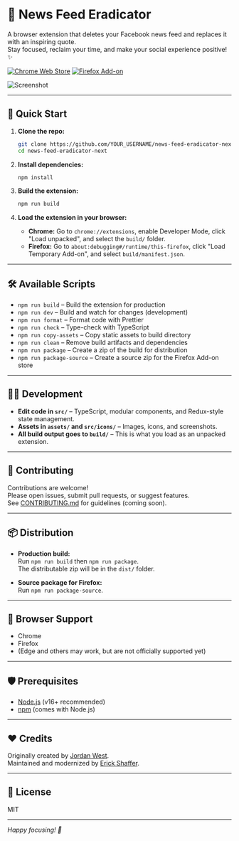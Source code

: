# 🚫 News Feed Eradicator

A browser extension that deletes your Facebook news feed and replaces it with an inspiring quote.  
Stay focused, reclaim your time, and make your social experience positive! ✨

[![Chrome Web Store](https://img.shields.io/chrome-web-store/v/fjcldmjmjhkklehbacihaiopjklihlgg.svg?label=Chrome%20Web%20Store)](https://chrome.google.com/webstore/detail/news-feed-eradicator-for/fjcldmjmjhkklehbacihaiopjklihlgg?hl=en)
[![Firefox Add-on](https://img.shields.io/amo/v/news-feed-eradicator.svg?label=Firefox%20Add-on)](https://addons.mozilla.org/en-US/firefox/addon/news-feed-eradicator/)

![Screenshot](assets/screenshot.jpg)

---

## 🚀 Quick Start

1. **Clone the repo:**
   ```sh
   git clone https://github.com/YOUR_USERNAME/news-feed-eradicator-next.git
   cd news-feed-eradicator-next
   ```

2. **Install dependencies:**
   ```sh
   npm install
   ```

3. **Build the extension:**
   ```sh
   npm run build
   ```

4. **Load the extension in your browser:**
   - **Chrome:** Go to `chrome://extensions`, enable Developer Mode, click "Load unpacked", and select the `build/` folder.
   - **Firefox:** Go to `about:debugging#/runtime/this-firefox`, click "Load Temporary Add-on", and select `build/manifest.json`.

---

## 🛠️ Available Scripts

- `npm run build` – Build the extension for production
- `npm run dev` – Build and watch for changes (development)
- `npm run format` – Format code with Prettier
- `npm run check` – Type-check with TypeScript
- `npm run copy-assets` – Copy static assets to build directory
- `npm run clean` – Remove build artifacts and dependencies
- `npm run package` – Create a zip of the build for distribution
- `npm run package-source` – Create a source zip for the Firefox Add-on store

---

## 🧑‍💻 Development

- **Edit code in `src/`** – TypeScript, modular components, and Redux-style state management.
- **Assets in `assets/` and `src/icons/`** – Images, icons, and screenshots.
- **All build output goes to `build/`** – This is what you load as an unpacked extension.

---

## 📝 Contributing

Contributions are welcome!  
Please open issues, submit pull requests, or suggest features.  
See [CONTRIBUTING.md](CONTRIBUTING.md) for guidelines (coming soon).

---

## 📦 Distribution

- **Production build:**  
  Run `npm run build` then `npm run package`.  
  The distributable zip will be in the `dist/` folder.

- **Source package for Firefox:**  
  Run `npm run package-source`.

---

## 🧩 Browser Support

- Chrome
- Firefox
- (Edge and others may work, but are not officially supported yet)

---

## 🛡️ Prerequisites

- [Node.js](https://nodejs.org/) (v16+ recommended)
- [npm](https://www.npmjs.com/) (comes with Node.js)

---

## ❤️ Credits

Originally created by [Jordan West](https://github.com/jordwest).  
Maintained and modernized by [Erick Shaffer](https://github.com/eshaffer321).

---

## 📄 License

MIT

---

*Happy focusing! 🚀*
